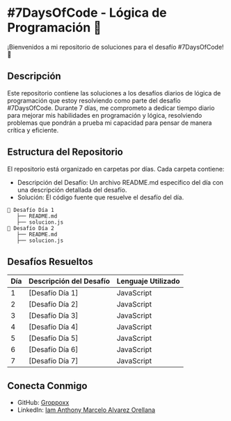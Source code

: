 # #7DaysOfCode - Lógica de Programación 🧠
¡Bienvenidos a mi repositorio de soluciones para el desafío #7DaysOfCode! 🎉

## Descripción
Este repositorio contiene las soluciones a los desafíos diarios de lógica de programación que estoy resolviendo como parte del desafío #7DaysOfCode. Durante 7 días, me comprometo a dedicar tiempo diario para mejorar mis habilidades en programación y lógica, resolviendo problemas que pondrán a prueba mi capacidad para pensar de manera crítica y eficiente.

## Estructura del Repositorio
El repositorio está organizado en carpetas por días. Cada carpeta contiene:

* Descripción del Desafío: Un archivo README.md específico del día con una descripción detallada del desafío.
* Solución: El código fuente que resuelve el desafío del día.

```
📂 Desafío Día 1
   ├── README.md
   ├── solucion.js
📂 Desafío Día 2
   ├── README.md
   ├── solucion.js
```

## Desafíos Resueltos
| Día | Descripción del Desafío | Lenguaje Utilizado |
| ------ | ------ |------ |
| 1 | [Desafío Día 1] | JavaScript |
| 2 | [Desafío Día 2] | JavaScript |
| 3 | [Desafío Día 3] | JavaScript |
| 4 | [Desafío Día 4] | JavaScript |
| 5 | [Desafío Día 5] | JavaScript |
| 6 | [Desafío Día 6] | JavaScript |
| 7 | [Desafío Día 7] | JavaScript |

## Conecta Conmigo
* GitHub: [Groppoxx](https://github.com/Groppoxx)
* LinkedIn: [Iam Anthony Marcelo Alvarez Orellana](https://www.linkedin.com/in/iam-anthony-marcelo-alvarez-orellana/)
